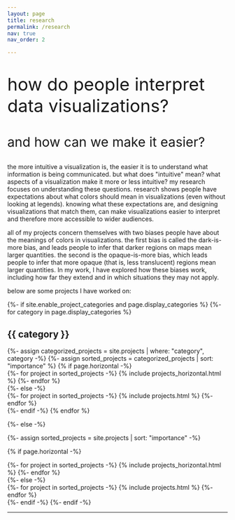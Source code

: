 ```yaml
---
layout: page
title: research
permalink: /research
nav: true
nav_order: 2

---
```

<p style="font-size:40px;"> how do people interpret data visualizations? </p>
<p style="font-size:30px;"> and how can we make it easier? </p>

the more intuitive a visualization is, the easier it is to understand what information is being communicated. but what does "intuitive" mean? what aspects of a visualization make it more or less intuitive? my research focuses on understanding these questions. research shows people have expectations about what colors should mean in visualizations (even without looking at legends). knowing what these expectations are, and designing visualizations that match them, can make visualizations easier to interpret and therefore more accessible to wider audiences.

all of my projects concern themselves with two biases people have about the meanings of colors in visualizations. the first bias is called the dark-is-more bias, and leads people to infer that darker regions on maps mean larger quantities. the second is the opaque-is-more bias, which leads people to infer that more opaque (that is, less translucent) regions mean larger quantities. In my work, I have explored how these biases work, including how far they extend and in which situations they may not apply.

below are some projects I have worked on:

<!-- pages/projects.md -->
<div class="projects">
{%- if site.enable_project_categories and page.display_categories %}
  <!-- Display categorized projects -->
  {%- for category in page.display_categories %}
  <h2 class="category">{{ category }}</h2>
  {%- assign categorized_projects = site.projects | where: "category", category -%}
  {%- assign sorted_projects = categorized_projects | sort: "importance" %}
  <!-- Generate cards for each project -->
  {% if page.horizontal -%}
  <div class="container">
    <div class="row row-cols-2">
    {%- for project in sorted_projects -%}
      {% include projects_horizontal.html %}
    {%- endfor %}
    </div>
  </div>
  {%- else -%}
  <div class="grid">
    {%- for project in sorted_projects -%}
      {% include projects.html %}
    {%- endfor %}
  </div>
  {%- endif -%}
  {% endfor %}

{%- else -%}
<!-- Display projects without categories -->
  {%- assign sorted_projects = site.projects | sort: "importance" -%}
  <!-- Generate cards for each project -->
  {% if page.horizontal -%}
  <div class="container">
    <div class="row row-cols-2">
    {%- for project in sorted_projects -%}
      {% include projects_horizontal.html %}
    {%- endfor %}
    </div>
  </div>
  {%- else -%}
  <div class="grid">
    {%- for project in sorted_projects -%}
      {% include projects.html %}
    {%- endfor %}
  </div>
  {%- endif -%}
{%- endif -%}
</div>

---